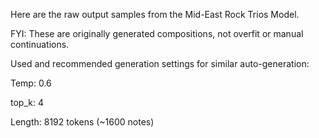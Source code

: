Here are the raw output samples from the Mid-East Rock Trios Model.

FYI: These are originally generated compositions, not overfit or manual continuations.

Used and recommended generation settings for similar auto-generation:

Temp: 0.6

top_k: 4

Length: 8192 tokens (~1600 notes)
